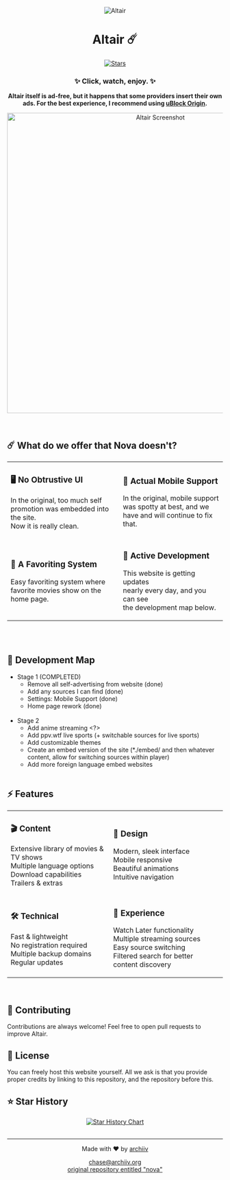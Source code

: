 <div align="center">
  
  ![Altair](logo.png)
  <h1>Altair ☄️</h1>
  <p>
    <a href="https://github.com/molluskt/altair/stargazers">
      <img src="https://img.shields.io/github/stars/molluskt/altair?color=%23A855F7&logo=github&style=for-the-badge" alt="Stars">
    </a>
  </p>
  <h3>✨ Click, watch, enjoy. ✨</h3>
  
  <p><strong>Altair itself is ad-free, but it happens that some providers insert their own ads. For the best experience, I recommend using <a href="https://ublockorigin.com/">uBlock Origin</a>.</strong></p>
  
  <p align="center">
    <img alt="Altair Screenshot" src="https://iili.io/2iL3qAB.png" width="700">
  </p>
  <br>
</div>

## ☄️ What do we offer that Nova doesn't?

<div align="center">
<table>
<tr>
<td>

### 🖥️ No Obtrustive UI
In the original, too much self</br>
promotion was embedded into the site.</br>
Now it is really clean.

</td>
<td>

### 📱 Actual Mobile Support
In the original, mobile support</br>
was spotty at best, and we</br>
have and will continue to fix that.

</td>
</tr>
<tr>
<td>

### 🤩 A Favoriting System
Easy favoriting system where</br>
favorite movies show on the</br>
home page.

</td>
<td>

### 📖 Active Development
This website is getting updates</br>
nearly every day, and you can see</br>
the development map below.

</td>
</tr>
</table>
</div>
</td><br><br>


## 👔 Development Map

- Stage 1 (COMPLETED)
  - Remove all self-advertising from website (done)
  - Add any sources I can find (done)
  - Settings: Mobile Support (done)
  - Home page rework (done)<br><br>
- Stage 2 
  - Add anime streaming <?>
  - Add ppv.wtf live sports (+ switchable sources for live sports)
  - Add customizable themes
  - Create an embed version of the site (*./embed/ and then whatever content, allow for switching sources within player)
  - Add more foreign language embed websites<br><br>

## ⚡ Features

<div align="center">
<table>
<tr>
<td>

### 🎬 Content
Extensive library of movies & TV shows <br>
Multiple language options <br>
Download capabilities <br>
Trailers & extras

</td>
<td>

### 🎨 Design
Modern, sleek interface <br>
Mobile responsive <br>
Beautiful animations <br>
Intuitive navigation

</td>
</tr>
<tr>
<td>

### 🛠 Technical
Fast & lightweight <br>
No registration required <br>
Multiple backup domains <br>
Regular updates

</td>
<td>

### 🌟 Experience
Watch Later functionality <br>
Multiple streaming sources <br>
Easy source switching <br>
Filtered search for better content discovery

</td>
</tr>
</table>
</div></br>

## 🤝 Contributing

Contributions are always welcome! Feel free to open pull requests to improve Altair.</br>

## 📝 License

You can freely host this website yourself. All we ask is that you provide proper credits by linking to this repository, and the repository before this.</br>

## ⭐ Star History

<div align="center">
<a href="https://star-history.com/#molluskt/altair&Timeline">
  <picture>
    <source media="(prefers-color-scheme: dark)" srcset="https://api.star-history.com/svg?repos=molluskt/altair&type=Timeline&theme=dark" />
    <source media="(prefers-color-scheme: light)" srcset="https://api.star-history.com/svg?repos=molluskt/altair&type=Timeline" />
    <img alt="Star History Chart" src="https://api.star-history.com/svg?repos=molluskt/altair&type=Timeline" />
  </picture>
</a>
</div><br>

<div align="center">
  
---
  
<p>Made with ❤️ by <a href="https://github.com/archiivv">archiiv</a></p>
<p>
  <a href="mailto:chase@archiiv.org">chase@archiiv.org</a></br>
  <a href="https://github.com/ambr0sial/nova">original repository entitled "nova"</a>
</p>
  
</div> 
